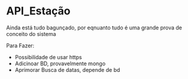 # API_Estação

Ainda está tudo bagunçado, por eqnuanto tudo é uma grande prova de conceito do sistema

Para Fazer:
* Possibilidade de usar https
* Adicinoar BD, provavelmente mongo
* Aprimorar Busca de datas, depende de bd
